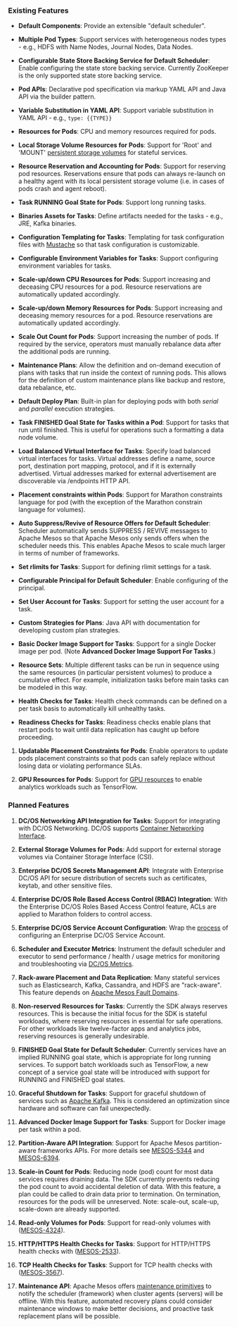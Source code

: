 ### Existing Features

* __Default Components__: Provide an extensible "default scheduler".

* __Multiple Pod Types__: Support services with heterogeneous nodes types - e.g., HDFS with Name Nodes, Journal Nodes, Data Nodes.

* __Configurable State Store Backing Service for Default Scheduler__: Enable configuring the state store backing service. Currently ZooKeeper is the only supported state store backing service.

* __Pod APIs__: Declarative pod specification via markup YAML API and Java API via the builder pattern.

* __Variable Substitution in YAML API__: Support variable substitution in YAML API - e.g., `type: {{TYPE}}`

* __Resources for Pods__: CPU and memory resources required for pods.

* __Local Storage Volume Resources for Pods__: Support for 'Root' and 'MOUNT' [persistent storage volumes](http://mesos.apache.org/documentation/latest/persistent-volume/) for stateful services.

* __Resource Reservation and Accounting for Pods__: Support for reserving pod resources. Reservations ensure that pods can always re-launch on a healthy agent with its local persistent storage volume (i.e. in cases of pods crash and agent reboot).

* __Task RUNNING Goal State for Pods__: Support long running tasks.

* __Binaries Assets for Tasks__: Define artifacts needed for the tasks - e.g., JRE, Kafka binaries.

* __Configuration Templating for Tasks__: Templating for task configuration files with [Mustache](https://mustache.github.io/) so that task configuration is customizable.

* __Configurable Environment Variables for Tasks__: Support configuring environment variables for tasks.

* __Scale-up/down CPU Resources for Pods__: Support increasing and deceasing CPU resources for a pod. Resource reservations are automatically updated accordingly.

* __Scale-up/down Memory Resources for Pods__: Support increasing and deceasing memory resources for a pod. Resource reservations are automatically updated accordingly.

* __Scale Out Count for Pods__: Support increasing the number of pods. If required by the service, operators must manually rebalance data after the additional pods are running.

* __Maintenance Plans__: Allow the definition and on-demand execution of plans with tasks that run inside the context of running pods. This allows for the definition of custom maintenance plans like backup and restore, data rebalance, etc.

* __Default Deploy Plan__: Built-in plan for deploying pods with both *serial* and *parallel* execution strategies.

* __Task FINISHED Goal State for Tasks within a Pod__: Support for tasks that run until finished. This is useful for operations such a formatting a data node volume.

* __Load Balanced Virtual Interface for Tasks__: Specify load balanced virtual interfaces for tasks. Virtual addresses define a name, source port, destination port mapping, protocol, and if it is externally advertised. Virtual addresses marked for external advertisement are discoverable via /endpoints HTTP API.

* __Placement constraints within Pods__: Support for Marathon constraints language for pod (with the exception of the Marathon constrain language for volumes).

* __Auto Suppress/Revive of Resource Offers for Default Scheduler__: Scheduler automatically sends SUPPRESS / REVIVE messages to Apache Mesos so that Apache Mesos only sends offers when the scheduler needs this. This enables Apache Mesos to scale much larger in terms of number of frameworks.

* __Set rlimits for Tasks__: Support for defining rlimit settings for a task.

* __Configurable Principal for Default Scheduler__: Enable configuring of the principal.

* __Set User Account for Tasks__: Support for setting the user account for a task.

* __Custom Strategies for Plans__: Java API with documentation for developing custom plan strategies.

* __Basic Docker Image Support for Tasks__: Support for a single Docker image per pod. (Note __Advanced Docker Image Support For Tasks__.)

* __Resource Sets__: Multiple different tasks can be run in sequence using the same resources (in particular persistent volumes) to produce a cumulative effect. For example, initialization tasks before main tasks can be modeled in this way.

* __Health Checks for Tasks__: Health check commands can be defined on a per task basis to automatically kill unhealthy tasks.

* __Readiness Checks for Tasks__: Readiness checks enable plans that restart pods to wait until data replication has caught up before proceeding.

1. __Updatable Placement Constraints for Pods__: Enable operators to update pods placement constraints so that pods can safely replace without losing data or violating performance SLAs.

1. __GPU Resources for Pods__: Support for [GPU resources](http://mesos.apache.org/documentation/latest/gpu-support/) to enable analytics workloads such as TensorFlow.

### Planned Features

1. __DC/OS Networking API Integration for Tasks__: Support for integrating with DC/OS Networking. DC/OS supports [Container Networking Interface](https://github.com/containernetworking/cni/blob/master/SPEC.md).

1. __External Storage Volumes for Pods__: Add support for external storage volumes via Container Storage Interface (CSI).

1. __Enterprise DC/OS Secrets Management API__: Integrate with Enterprise DC/OS API for secure distribution of secrets such as certificates, keytab, and other sensitive files.

1. __Enterprise DC/OS Role Based Access Control (RBAC) Integration__: With the Enterprise DC/OS Roles Based Access Control feature, ACLs are applied to Marathon folders to control access.

1. __Enterprise DC/OS Service Account Configuration__: Wrap the [process](https://docs.mesosphere.com/1.9/security/service-auth/custom-service-auth/) of configuring an Enterprise DC/OS Service Account.

1. __Scheduler and Executor Metrics__: Instrument the default scheduler and executor to send performance / health / usage metrics for monitoring and troubleshooting via [DC/OS Metrics](https://github.com/dcos/dcos-metrics).

1. __Rack-aware Placement and Data Replication__: Many stateful services such as Elasticsearch, Kafka, Cassandra, and HDFS are "rack-aware". This feature depends on [Apache Mesos Fault Domains](https://docs.google.com/document/d/1gEugdkLRbBsqsiFv3urRPRNrHwUC-i1HwfFfHR_MvC8/edit).

1. __Non-reserved Resources for Tasks__: Currently the SDK always reserves resources. This is because the initial focus for the SDK is stateful workloads, where reserving resources in essential for safe operations. For other workloads like twelve-factor apps and analytics jobs, reserving resources is generally undesirable.

1. __FINISHED Goal State for Default Scheduler__: Currently services have an implied RUNNING goal state, which is appropriate for long running services. To support batch workloads such as TensorFlow, a new concept of a service goal state will be introduced with support for RUNNING and FINISHED goal states.

1. __Graceful Shutdown for Tasks__: Support for graceful shutdown of services such as [Apache Kafka](https://kafka.apache.org/documentation#basic_ops_restarting). This is considered an optimization since hardware and software can fail unexpectedly.

1. __Advanced Docker Image Support for Tasks__: Support for Docker image per task within a pod.

1. __Partition-Aware API Integration__: Support for Apache Mesos partition-aware frameworks APIs. For more details see [MESOS-5344](https://issues.apache.org/jira/browse/MESOS-5344) and [MESOS-6394](https://issues.apache.org/jira/browse/MESOS-6394).

1. __Scale-in Count for Pods__: Reducing node (pod) count for most data services requires draining data. The SDK currently prevents reducing the pod count to avoid accidental deletion of data. With this feature, a plan could be called to drain data prior to termination. On termination, resources for the pods will be unreserved. Note: scale-out, scale-up, scale-down are already supported.

1. __Read-only Volumes for Pods__: Support for read-only volumes with ([MESOS-4324](https://issues.apache.org/jira/browse/MESOS-4324)).

1. __HTTP/HTTPS Health Checks for Tasks__: Support for HTTP/HTTPS health checks with ([MESOS-2533](https://issues.apache.org/jira/browse/MESOS-2533)).

1. __TCP Health Checks for Tasks__: Support for TCP health checks with ([MESOS-3567](https://issues.apache.org/jira/browse/MESOS-3567)).

1. __Maintenance API__: Apache Mesos offers [maintenance primitives](http://mesos.apache.org/documentation/latest/maintenance/) to notify the scheduler (framework) when cluster agents (servers) will be offline. With this feature, automated recovery plans could consider maintenance windows to make better decisions, and proactive task replacement plans will be possible.

